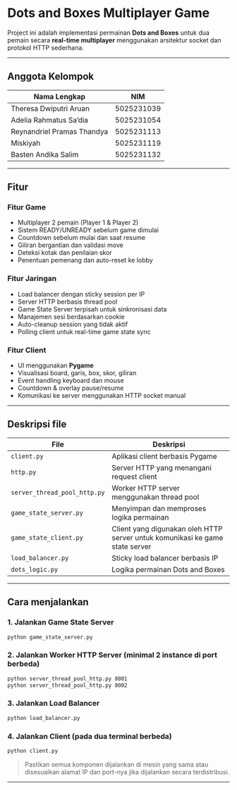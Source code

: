 # Dots and Boxes Multiplayer Game

Project ini adalah implementasi permainan **Dots and Boxes** untuk dua pemain secara **real-time multiplayer** menggunakan arsitektur socket dan protokol HTTP sederhana. 

---

## Anggota Kelompok

| Nama Lengkap                   | NIM          |
|-------------------------------|--------------|
| Theresa Dwiputri Aruan        | 5025231039   |
| Adelia Rahmatus Sa’dia        | 5025231054   |
| Reynandriel Pramas Thandya    | 5025231113   |
| Miskiyah                      | 5025231119   |
| Basten Andika Salim           | 5025231132   |
---
## Fitur

### Fitur Game

* Multiplayer 2 pemain (Player 1 & Player 2)
* Sistem READY/UNREADY sebelum game dimulai
* Countdown sebelum mulai dan saat resume
* Giliran bergantian dan validasi move
* Deteksi kotak dan penilaian skor
* Penentuan pemenang dan auto-reset ke lobby

### Fitur Jaringan

* Load balancer dengan sticky session per IP
* Server HTTP berbasis thread pool
* Game State Server terpisah untuk sinkronisasi data
* Manajemen sesi berdasarkan cookie
* Auto-cleanup session yang tidak aktif
* Polling client untuk real-time game state sync

### Fitur Client

* UI menggunakan **Pygame**
* Visualisasi board, garis, box, skor, giliran
* Event handling keyboard dan mouse
* Countdown & overlay pause/resume
* Komunikasi ke server menggunakan HTTP socket manual

---

## Deskripsi file

| File                         | Deskripsi                                                                    |
| ---------------------------- | ---------------------------------------------------------------------------- |
| `client.py`                  | Aplikasi client berbasis Pygame                                              |
| `http.py`                    | Server HTTP yang menangani request client                                    |
| `server_thread_pool_http.py` | Worker HTTP server menggunakan thread pool                                   |
| `game_state_server.py`       | Menyimpan dan memproses logika permainan                                     |
| `game_state_client.py`       | Client yang digunakan oleh HTTP server untuk komunikasi ke game state server |
| `load_balancer.py`           | Sticky load balancer berbasis IP                                             |
| `dots_logic.py`              | Logika permainan Dots and Boxes                                              |

---

## Cara menjalankan

### 1. Jalankan Game State Server

```bash
python game_state_server.py
```

### 2. Jalankan Worker HTTP Server (minimal 2 instance di port berbeda)

```bash
python server_thread_pool_http.py 8001
python server_thread_pool_http.py 8002
```

### 3. Jalankan Load Balancer

```bash
python load_balancer.py
```

### 4. Jalankan Client (pada dua terminal berbeda)

```bash
python client.py
```

> Pastikan semua komponen dijalankan di mesin yang sama atau disesuaikan alamat IP dan port-nya jika dijalankan secara terdistribusi.

---

